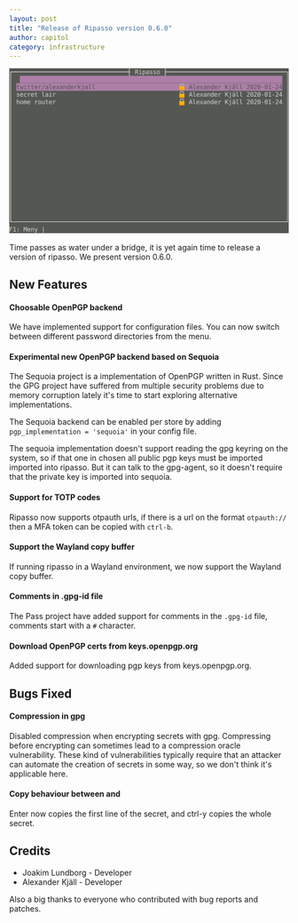 ```yaml
---
layout: post
title: "Release of Ripasso version 0.6.0"
author: capitol
category: infrastructure
---
```

![ripasso-cursive](/images/ripasso-cursive-0.4.0.png)

Time passes as water under a bridge, it is yet again time to release a version of ripasso.
We present version 0.6.0.

## New Features

#### Choosable OpenPGP backend

We have implemented support for configuration files. You can now switch between different password
directories from the menu.

#### Experimental new OpenPGP backend based on Sequoia

The Sequoia project is a implementation of OpenPGP written in Rust. Since the GPG project
have suffered from multiple security problems due to memory corruption lately it's time
to start exploring alternative implementations.

The Sequoia backend can be enabled per store by adding `pgp_implementation = 'sequoia'` in
your config file.

The sequoia implementation doesn't support reading the gpg keyring on the system, so if that
one in chosen all public pgp keys must be imported imported into ripasso. But it can talk
to the gpg-agent, so it doesn't require that the private key is imported into sequoia.

#### Support for TOTP codes

Ripasso now supports otpauth urls, if there is a url on the format `otpauth://` then a MFA token
can be copied with `ctrl-b`.

#### Support the Wayland copy buffer

If running ripasso in a Wayland environment, we now support the Wayland copy buffer.

#### Comments in .gpg-id file

The Pass project have added support for comments in the `.gpg-id` file, comments start
with a `#` character.

#### Download OpenPGP certs from keys.openpgp.org

Added support for downloading pgp keys from keys.openpgp.org.

## Bugs Fixed

#### Compression in gpg

Disabled compression when encrypting secrets with gpg. Compressing before encrypting can sometimes
lead to a compression oracle vulnerability. These kind of vulnerabilities typically require that
an attacker can automate the creation of secrets in some way, so we don't think it's applicable here.

#### Copy behaviour between <enter> and <ctrl-y>

Enter now copies the first line of the secret, and ctrl-y copies the whole secret.

## Credits

 * Joakim Lundborg - Developer
 * Alexander Kjäll - Developer

Also a big thanks to everyone who contributed with bug reports and patches.
